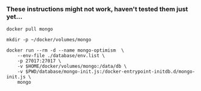 
### These instructions might not work, haven't tested them just yet...

`docker pull mongo`  

`mkdir -p ~/docker/volumes/mongo`  

```
docker run --rm -d --name mongo-optimism  \
    --env-file ./database/env.list \
    -p 27017:27017 \
    -v $HOME/docker/volumes/mongo:/data/db \
    -v $PWD/database/mongo-init.js:/docker-entrypoint-initdb.d/mongo-init.js \
    mongo
```


